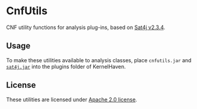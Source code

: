 # CnfUtils

CNF utility functions for analysis plug-ins, based on [Sat4j v2.3.4](http://www.sat4j.org/).

## Usage

To make these utilities available to analysis classes, place `cnfutils.jar` and [`sat4j.jar`](https://github.com/KernelHaven/CnfUtils/blob/master/lib/sat4j-sat-2.3.4.jar) into the plugins folder of KernelHaven.

## License

These utilities are licensed under [Apache 2.0 license](http://www.apache.org/licenses/LICENSE-2.0.html).
